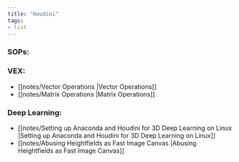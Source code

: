 ```yaml
---
title: "Houdini"
tags:
- list
---
```

### SOPs:

### VEX:
- [[notes/Vector Operations |Vector Operations]]
- [[notes/Matrix Operations |Matrix Operations]]


### Deep Learning:
- [[notes/Setting up Anaconda and Houdini for 3D Deep Learning on Linux |Setting up Anaconda and Houdini for 3D Deep Learning on Linux]]
- [[notes/Abusing Heightfields as Fast Image Canvas |Abusing Heightfields as Fast Image Canvas]]
